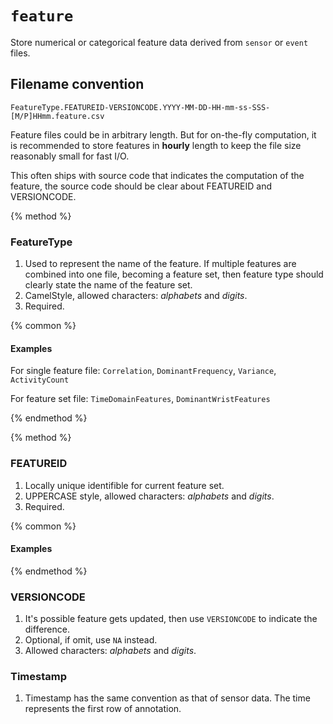 # `feature`

Store numerical or categorical feature data derived from `sensor` or `event` files.

## Filename convention

```
FeatureType.FEATUREID-VERSIONCODE.YYYY-MM-DD-HH-mm-ss-SSS-[M/P]HHmm.feature.csv
```

Feature files could be in arbitrary length. But for on-the-fly computation, it is recommended to store features in **hourly** length to keep the file size reasonably small for fast I/O.

This often ships with source code that indicates the computation of the feature, the source code should be clear about FEATUREID and VERSIONCODE.

{% method %}

### FeatureType

1. Used to represent the name of the feature. If multiple features are combined into one file, becoming a feature set, then feature type should clearly state the name of the feature set.
2. CamelStyle, allowed characters: *alphabets* and *digits*.
3. Required.

{% common %}

#### Examples

For single feature file: `Correlation`, `DominantFrequency`, `Variance`, `ActivityCount`

For feature set file: `TimeDomainFeatures`, `DominantWristFeatures`

{% endmethod %}

{% method %}

### FEATUREID

1. Locally unique identifible for current feature set.
2. UPPERCASE style, allowed characters: *alphabets* and *digits*.
3. Required.

{% common %}
#### Examples

{% endmethod %}

### VERSIONCODE

1. It's possible feature gets updated, then use `VERSIONCODE` to indicate the difference.
2. Optional, if omit, use `NA` instead.
3. Allowed characters: *alphabets* and *digits*.

### Timestamp

1. Timestamp has the same convention as that of sensor data. The time represents the first row of annotation.


















